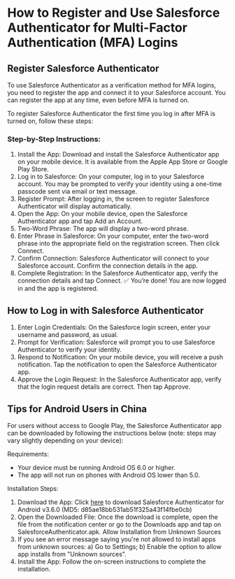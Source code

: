 # How to Register and Use Salesforce Authenticator for Multi-Factor Authentication (MFA) Logins

## Register Salesforce Authenticator

To use Salesforce Authenticator as a verification method for MFA logins, you need to register the app and connect it to your Salesforce account. You can register the app at any time, even before MFA is turned on.

To register Salesforce Authenticator the first time you log in after MFA is turned on, follow these steps:

### Step-by-Step Instructions:

1. Install the App: Download and install the Salesforce Authenticator app on your mobile device. It is available from the Apple App Store or Google Play Store.
2. Log in to Salesforce: On your computer, log in to your Salesforce account. You may be prompted to verify your identity using a one-time passcode sent via email or text message.
3. Register Prompt: After logging in, the screen to register Salesforce Authenticator will display automatically.
4. Open the App: On your mobile device, open the Salesforce Authenticator app and tap Add an Account.
5. Two-Word Phrase: The app will display a two-word phrase.
6. Enter Phrase in Salesforce: On your computer, enter the two-word phrase into the appropriate field on the registration screen. Then click Connect.
7. Confirm Connection: Salesforce Authenticator will connect to your Salesforce account. Confirm the connection details in the app.
8. Complete Registration: In the Salesforce Authenticator app, verify the connection details and tap Connect. ✅ You’re done! You are now logged in and the app is registered.

## How to Log in with Salesforce Authenticator

1. Enter Login Credentials: On the Salesforce login screen, enter your username and password, as usual.
2. Prompt for Verification: Salesforce will prompt you to use Salesforce Authenticator to verify your identity.
3. Respond to Notification: On your mobile device, you will receive a push notification. Tap the notification to open the Salesforce Authenticator app.
4. Approve the Login Request: In the Salesforce Authenticator app, verify that the login request details are correct. Then tap Approve.

## Tips for Android Users in China

For users without access to Google Play, the Salesforce Authenticator app can be downloaded by following the instructions below (note: steps may vary slightly depending on your device):

Requirements:

- Your device must be running Android OS 6.0 or higher.
- The app will not run on phones with Android OS lower than 5.0.

Installation Steps:

1. Download the App: Click [here](https://sfa-android.herokuapp.com/bin/SalesforceAuthenticatorAndroid.apk) to download Salesforce Authenticator for Android v3.6.0 (MD5: d85ae18bb531ab51f325a43f14fbe0cb)
2. Open the Downloaded File: Once the download is complete, open the file from the notification center or go to the Downloads app and tap on SalesforceAuthenticator.apk.
Allow Installation from Unknown Sources
3. If you see an error message saying you're not allowed to install apps from unknown sources: a) Go to Settings; b) Enable the option to allow app installs from "Unknown sources".
4. Install the App: Follow the on-screen instructions to complete the installation.
